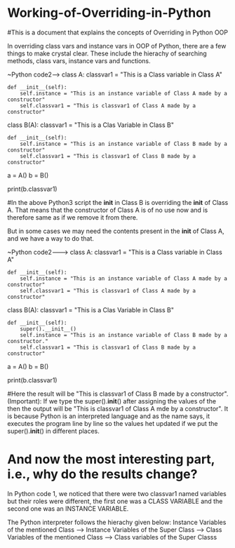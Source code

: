 # Working-of-Overriding-in-Python
#This is a document that explains the concepts of Overriding in Python OOP

In overriding class vars and instance vars in OOP of Python, there are a few things to make crystal clear.
These include the hierachy of searching methods, class vars, instance vars and functions.

~Python code2-->
class A:
	classvar1 = "This is a Class variable in Class A"
	
	def __init__(self):
		self.instance = "This is an instance variable of Class A made by a constructor"
		self.classvar1 = "This is classvar1 of Class A made by a constructor"
	
class B(A):
	classvar1 = "This is a Clas Variable in Class B"
	
	def __init__(self):
		self.instance = "This is an instance variable of Class B made by a constructor"
		self.classvar1 = "This is classvar1 of Class B made by a constructor"
		
a = A()
b = B()

print(b.classvar1)

#In the above Python3 script the __init__ in Class B is overriding the __init__ of Class A. That means that the constructor of Class A is of no use now and is therefore same as if we remove it from there.

But in some cases we may need the contents present in the __init__ of Class A, and we have a way to do that.

~Python code2--->
class A:
	classvar1 = "This is a Class variable in Class A"
	
	def __init__(self):
		self.instance = "This is an instance variable of Class A made by a constructor"
		self.classvar1 = "This is classvar1 of Class A made by a constructor"
	
class B(A):
	classvar1 = "This is a Clas Variable in Class B"
	
	def __init__(self):
		super().__init__()
		self.instance = "This is an instance variable of Class B made by a constructor."
		self.classvar1 = "This is classvar1 of Class B made by a constructor"

a = A()
b = B()

print(b.classvar1)

#Here the result will be "This is classvar1 of Class B made by a constructor".(Important): If we type the super().__init__() after assigning the values of the then the output will be "This is classvar1 of Class A mde by a constructor". It is because Python is an interpreted language and as the name says, it executes the program line by line so the values het updated if we put the super().__init__() in different places.

# And now the most interesting part, i.e., why do the results change?

In Python code 1, we noticed that there were two classvar1 named variables but their roles were different, the first one was a CLASS VARIABLE and the second one was an INSTANCE VARIABLE.

The Python interpreter follows the hierachy given below:
Instance Variables of the mentioned Class --> Instance Variables of the Super Class --> Class Variables of the mentioned Class --> Class variables of the Super Classs
